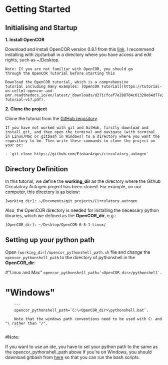 # Getting Started

## Initialising and Startup

**1. Install OpenCOR**

Download and install OpenCOR version 0.8.1 from this [link](https://opencor.ws/downloads/index.html). I recommend installing with zip/tarball in a directory where you have access and edit rights, such as ~/Desktop.

    Note: If you are not familiar with OpenCOR, you should go 
    through the OpenCOR Tutorial before starting this

    Download the OpenCOR tutorial, which is a comprehensive 
    tutorial including many examples: [OpenCOR Tutorial](https://tutorial-on-cellml-opencor-and-pmr.readthedocs.io/en/latest/_downloads/d271cfcef7e288704c61320e64d77e2d/OpenCOR-Tutorial-v17.pdf).

**2. Clone the project**

Clone the tutorial from the [GitHub repository](https://github.com/FinbarArgus/OpenCOR_python_tutorial).

    If you have not worked with git and GitHub, firstly download and 
    install git, and then open the terminal and navigate (with terminal 
    in Linux/Mac or gitbash in Windows) to a directory where you want the 
    repository to be. Then write these commands to clone the project on your pc:

    - `git clone https://github.com/FinbarArgus/circulatory_autogen`


## Directory Definition

In this tutorial, we define the **working_dir** as the directory where the Github Circulatory Autogen project has been cloned. For example, on our computer, this directory is as below:

`[working_dir]: ~/Documents/git_projects/Circulatory_autogen`

Also, the OpenCOR directory is needed for installing the necessary python libraries, which we defined as the **OpenCOR_dir**, e.g.:

`[OpenCOR_dir]: ~/Desktop/OpenCOR-0-8-1-Linux/`

## Setting up your python path

Open `[working_dir]/opencor_pythonshell_path.sh` file and change the `opencor_pythonshell_path` to the directory of pythonshell in the **OpenCOR_dir**: 

#"Linux and Mac"
        ```
        opencor_pythonshell_path=`<OpenCOR_dir>/pythonshell`.
        ```

# "Windows"
        ```
        opencor_pythonshell_path=`C:\<OpenCOR_dir>\pythonshell.bat`.
        
        Note that the windows path conventions need to be used with C: and "\ rather than "/".
        ```

#Note: 

  If you want to use an ide, you have to set your python path to the same as the opencor_pythonshell_path above
  If you're on Windows, you should download gitbash from [here](https://git-scm.com/downloads) so that you can run the bash scripts. 

